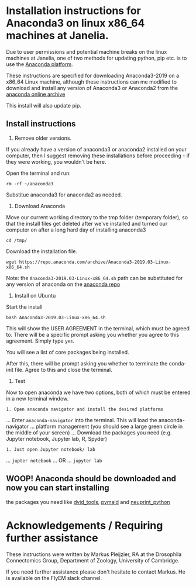 # Installation instructions for Anaconda3 on linux x86_64 machines at Janelia.

Due to user permissions and potential machine breaks on the linux machines at Janelia, 
one of two methods for updating python, pip etc. is to use the [Anaconda platform](www.anaconda.org). 

These instructions are specified for downloading Anaconda3-2019 on a x86_64 Linux machine, although these 
instructions can me modified to download and install any version of Anaconda3 or Anaconda2 
from the [anaconda online archive](https://repo.anaconda.com/archive/) 

This install will also update pip. 

## Install instructions

1. Remove older versions.

If you already have a version of anaconda3 or anaconda2 installed on your computer, then I suggest
removing these installations before proceeding - if they were working, you wouldn't be here. 

Open the terminal and run:

``` 
rm -rf ~/anaconda3
```

Substitue anaconda3 for anaconda2 as needed.

1. Download Anaconda

Move our current working directory to the tmp folder (temporary folder), 
so that the install files get deleted after we've installed and turned our 
computer on after a long hard day of installing anaconda3

```
cd /tmp/
```

Download the installation file.


```
wget https://repo.anaconda.com/archive/Anaconda3-2019.03-Linux-x86_64.sh
```

Note: the `Anaconda3-2019.03-Linux-x86_64.sh` path can be substituted for any 
version of anaconda on the [anaconda repo](https://repo.anaconda.com/archive/)


1. Install on Ubuntu

Start the install

```
bash Anaconda3-2019.03-Linux-x86_64.sh
```

This will show the USER AGREEMENT in the terminal, which must be agreed to. There will be 
a specific prompt asking you whether you agree to this agreement. Simply type `yes`.

You will see a list of core packages being installed. 

After this, there will be prompt asking you whether to terminate the conda-init file.
Agree to this and close the terminal. 

1. Test

Now to open anaconda we have two options, both of which must be entered in a new terminal window.

	1. Open anaconda navigator and install the desired platforms
	
... Enter `anaconda-navigator` into the terminal. This will load the anaconda-navigator 
... platform management (you should see a large green circle in the middle of your screen)
...	Download the packages you need (e.g. Jupyter notebook, Jupyter lab, R, Spyder)

	1. Just open Jupyter notebook/ lab
	
	
... `jupter notebook`
... OR
... `jupyter lab`


## WOOP! Anaconda should be downloaded and now you can start installing 
the packages you need like [dvid_tools](https://github.com/flyconnectome/dvid_tools), 
[pymaid](https://pymaid.readthedocs.io/en/latest/) and [neuprint_python](https://neuprint-python.readthedocs.io/en/latest/) 



# Acknowledgements / Requiring further assistance 

These instructions were written by Markus Pleijzier, RA at the Drosophila Connectomics Group, Department of Zoology, University of Cambridge.

If you need further assistance please don't hesitate to contact Markus. He is available on the FlyEM slack channel.







